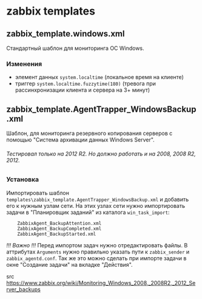 # zabbix templates

## zabbix_template.windows.xml
Стандартный шаблон для мониторинга ОС Windows.

### Изменения
 + элемент данных `system.localtime` (локальное время на клиенте)
 + триггер `system.localtime.fuzzytime(180)` (тревога при рассинхронизации клиента и сервера на 3+ минут)

## zabbix_template.AgentTrapper_WindowsBackup.xml
Шаблон, для мониторинга резервного копирования серверов с помощью "Система архивации данных Windows Server".

###### Тестировал только на 2012 R2. Но должно работать и на 2008, 2008 R2, 2012.

### Установка
Импортировать шаблон `templates\zabbix_template.AgentTrapper_WindowsBackup.xml` и добавить его к нужным узлам сети. На этих узлах сети нужно импортировать задачи в "Планировщик заданий" из каталога `win_task_import`:

        ZabbixAgent_BackupAttention.xml
        ZabbixAgent_BackupCompleted.xml
        ZabbixAgent_BackupStarted.xml

*!!! Важно !!!*
Перед импортом задач нужно отредактировать файлы. В аттрибутах `Arguments` нужно правильно указать пути к `zabbix_sender` и `zabbix_agentd.conf`. Так же это можно сделать при импорте задачи в окне "Создание задачи" на вкладке "Действия".

src https://www.zabbix.org/wiki/Monitoring_Windows_2008,_2008R2,_2012_Server_backups


